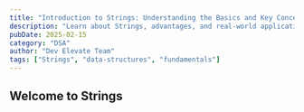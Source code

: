 ```yaml
---
title: "Introduction to Strings: Understanding the Basics and Key Concepts"
description: "Learn about Strings, advantages, and real-world applications in programming"
pubDate: 2025-02-15
category: "DSA"
author: "Dev Elevate Team"
tags: ["Strings", "data-structures", "fundamentals"]
---
```


## Welcome to Strings